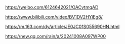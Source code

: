 https://weibo.com/6124642021/OACvtmqAD

https://www.bilibili.com/video/BV1DV2HYiEg8/

https://m.163.com/dy/article/JE0JC01S055690HN.html

https://new.qq.com/rain/a/20241008A097WP00